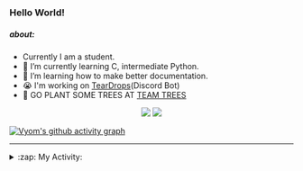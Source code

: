 ### Hello World!

##### about:
- Currently I am a student.
- 🌱 I’m currently learning C, intermediate Python.
- 🌱 I’m learning how to make better documentation.
- 😭 I'm working on [TearDrops](https://github.com/Vyvy-vi/TearDrops)(Discord Bot)
- 🌱 GO PLANT SOME TREES AT [TEAM TREES](https://teamtrees.org/)

<p align="center">
  <a href="https://twitter.com/Vyvy_viM"><img target="_blank" src="https://img.shields.io/badge/twitter%20@Vyvy_viM-0D95E8?style=for-the-badge&logo=twitter&logoColor=white"/></a> 
  <a href="https://vyvy-vi.github.io/portfolio"><img target="_blank" src="https://img.shields.io/badge/-I%27m_craving_for_open_source-green?style=for-the-badge&logo=github&logoColor=black"/></a> 
</p>

[![Vyom's github activity graph](https://activity-graph.herokuapp.com/graph?username=Vyvy-vi)](https://github.com/ashutosh00710/github-readme-activity-graph)

---
<details>
  <summary>:zap: My Activity:</summary>
  
<!--START_SECTION:waka-->
**I'm a Night 🦉** 

```text
🌞 Morning    46 commits     █░░░░░░░░░░░░░░░░░░░░░░░░   7.12% 
🌆 Daytime    137 commits    █████░░░░░░░░░░░░░░░░░░░░   21.21% 
🌃 Evening    243 commits    █████████░░░░░░░░░░░░░░░░   37.62% 
🌙 Night      220 commits    ████████░░░░░░░░░░░░░░░░░   34.06%

```
📅 **I'm Most Productive on Sunday** 

```text
Monday       75 commits     ███░░░░░░░░░░░░░░░░░░░░░░   11.61% 
Tuesday      92 commits     ███░░░░░░░░░░░░░░░░░░░░░░   14.24% 
Wednesday    96 commits     ███░░░░░░░░░░░░░░░░░░░░░░   14.86% 
Thursday     86 commits     ███░░░░░░░░░░░░░░░░░░░░░░   13.31% 
Friday       50 commits     ██░░░░░░░░░░░░░░░░░░░░░░░   7.74% 
Saturday     86 commits     ███░░░░░░░░░░░░░░░░░░░░░░   13.31% 
Sunday       161 commits    ██████░░░░░░░░░░░░░░░░░░░   24.92%

```


📊 **This Week I Spent My Time On** 

```text
🔥 Editors: 
Vim                      8 hrs 34 mins       █████████████████░░░░░░░░   70.42% 
VS Code                  3 hrs 36 mins       ███████░░░░░░░░░░░░░░░░░░   29.58%

🐱‍💻 Projects: 
api                      6 hrs 48 mins       ██████████████░░░░░░░░░░░   55.87% 
TEC-welcome-bot          3 hrs 8 mins        ██████░░░░░░░░░░░░░░░░░░░   25.84% 
Shepherd-bot             1 hr 46 mins        ███░░░░░░░░░░░░░░░░░░░░░░   14.6% 
Praise-Bot-Discord       20 mins             ░░░░░░░░░░░░░░░░░░░░░░░░░   2.74% 
TEC-Discord-Automation   3 mins              ░░░░░░░░░░░░░░░░░░░░░░░░░   0.54%

```


 Last Updated on 22/09/2021
<!--END_SECTION:waka-->
</details>
